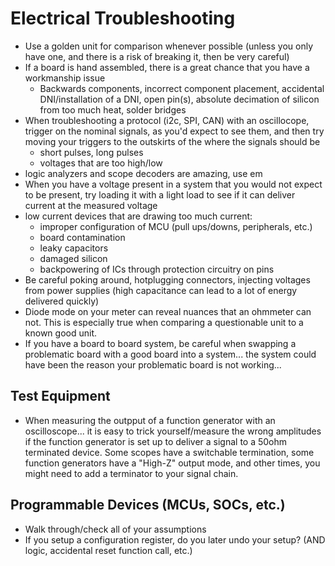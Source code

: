 # Electrical Troubleshooting
- Use a golden unit for comparison whenever possible (unless you only have one, and there is a risk of breaking it, then be very careful)
- If a board is hand assembled, there is a great chance that you have a workmanship issue
  - Backwards components, incorrect component placement, accidental DNI/installation of a DNI, open pin(s), absolute decimation of silicon from too much heat, solder bridges
- When troubleshooting a protocol (i2c, SPI, CAN) with an oscillocope, trigger on the nominal signals, as you'd expect to see them, and then try moving your triggers to the outskirts of the where the signals should be
  - short pulses, long pulses
  - voltages that are too high/low
- logic analyzers and scope decoders are amazing, use em
- When you have a voltage present in a system that you would not expect to be present, try loading it with a light load to see if it can deliver current at the measured voltage
- low current devices that are drawing too much current:
  - improper configuration of MCU (pull ups/downs, peripherals, etc.)
  - board contamination
  - leaky capacitors
  - damaged silicon
  - backpowering of ICs through protection circuitry on pins
- Be careful poking around, hotplugging connectors, injecting voltages from power supplies (high capacitance can lead to a lot of energy delivered quickly)
- Diode mode on your meter can reveal nuances that an ohmmeter can not. This is especially true when comparing a questionable unit to a known good unit.
- If you have a board to board system, be careful when swapping a problematic board with a good board into a system... the system could have been the reason your problematic board is not working... 

## Test Equipment
- When measuring the outpput of a function generator with an oscilloscope... it is easy to trick yourself/measure the wrong amplitudes if the function generator is set up to deliver a signal to a 50ohm terminated device. Some scopes have a switchable termination, some function generators have a "High-Z" output mode, and other times, you might need to add a terminator to your signal chain.

## Programmable Devices (MCUs, SOCs, etc.)
- Walk through/check all of your assumptions
-   If you setup a configuration register, do you later undo your setup? (AND logic, accidental reset function call, etc.)
